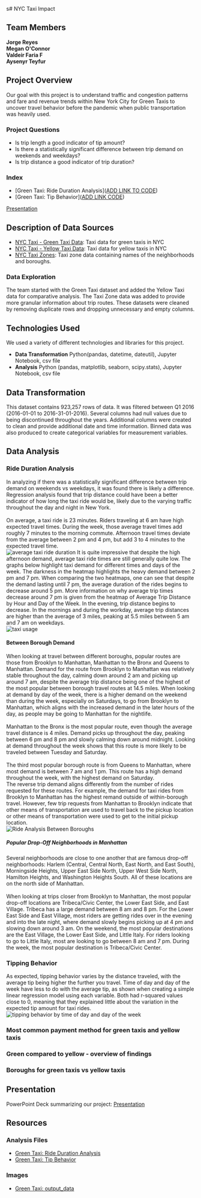 s# NYC Taxi Impact
## Team Members
**Jorge Reyes**<br />
**Megan O'Connor**<br />
**Valdeir Faria F**<br />
**Aysenyr Teyfur**<br />

## Project Overview
Our goal with this project is to understand traffic and congestion patterns and fare and revenue trends within New York City for Green Taxis to uncover travel behavior before the pandemic when public transportation was heavily used.

### Project Questions
- Is trip length a good indicator of tip amount?
- Is there a statistically significant difference between trip demand on weekends and weekdays?
- Is trip distance a good indicator of trip duration?

### Index
- [Green Taxi: Ride Duration Analysis]([ADD LINK TO CODE](https://github.com/thecolombian/Group-Project-NY-Green_taxi/blob/main/Green-Taxi-Only-Analysis/Green-Taxi-ONLY-Tip-Analysis.ipynb))
- [Green Taxi: Tip Behavior]([ADD LINK CODE](https://github.com/thecolombian/Group-Project-NY-Green_taxi/blob/main/Green-Taxi-Only-Analysis/Green-Taxi-ONLY-Traffic-and-Congestion-Analysis.ipynb))

[Presentation](NYC_Taxi_Impact_Presentation.pdf)

## Description of Data Sources
- [NYC Taxi - Green Taxi Data](https://learn.microsoft.com/en-us/azure/open-datasets/dataset-taxi-green?tabs=azureml-opendatasets): Taxi data for green taxis in NYC
- [NYC Taxi - Yellow Taxi Data](https://learn.microsoft.com/en-us/azure/open-datasets/dataset-taxi-yellow?tabs=azureml-opendatasets): Taxi data for yellow taxis in NYC
- [NYC Taxi Zones](https://data.cityofnewyork.us/Transportation/NYC-Taxi-Zones/d3c5-ddgc): Taxi zone data containing names of the neighborhoods and boroughs.

### Data Exploration
The team started with the Green Taxi dataset and added the Yellow Taxi data for comparative analysis. The Taxi Zone data was added to provide more granular information about trip routes. These datasets were cleaned by removing duplicate rows and dropping unnecessary and empty columns. 

## Technologies Used
We used a variety of different technologies and libraries for this project.<br />
- **Data Transformation** Python(pandas, datetime, dateutil), Jupyter Notebook, csv file<br />
- **Analysis** Python (pandas, matplotlib, seaborn, scipy.stats), Jupyter Notebook, csv file<br />

## Data Transformation
This dataset contains 923,257 rows of data. It was filtered between Q1 2016 (2016-01-01 to 2016-31-01-2016). Several columns had null values due to being discontinued throughout the years. Additional columns were created to clean and provide additional date and time information. Binned data was also produced to create categorical variables for measurement variables.

## Data Analysis
### Ride Duration Analysis
In analyzing if there was a statistically significant difference between trip demand on weekends vs weekdays, it was found there is likely a difference. Regression analysis found that trip distance could have been a better indicator of how long the taxi ride would be, likely due to the varying traffic throughout the day and night in New York.<br />
<br />
On average, a taxi ride is 23 minutes. Riders traveling at 6 am have high expected travel times. During the week, those average travel times add roughly 7 minutes to the morning commute. Afternoon travel times deviate from the average between 2 pm and 4 pm, but add 3 to 4 minutes to the expected travel time.<br />
![average taxi ride duration](Green-Taxi-Only-Analysis/output_data/Average-Trip-Duration_3-graphs.png)
It is quite impressive that despite the high afternoon demand, average taxi ride times are still generally quite low. The graphs below highlight taxi demand for different times and days of the week. The darkness in the heatmap highlights the heavy demand between 2 pm and 7 pm. When comparing the two heatmaps, one can see that despite the demand lasting until 7 pm, the average duration of the rides begins to decrease around 5 pm. More information on why average trip times decrease around 7 pm is given from the heatmap of Average Trip Distance by Hour and Day of the Week. In the evening, trip distance begins to decrease. In the mornings and during the workday, average trip distances are higher than the average of 3 miles, peaking at 5.5 miles between 5 am and 7 am on weekdays.<br />
![taxi usage](Green-Taxi-Only-Analysis/output_data/Taxi-Usage_3-graphs.png)

#### Between Borough Demand
When looking at travel between different boroughs, popular routes are those from Brooklyn to Manhattan, Manhattan to the Bronx and Queens to Manhattan. Demand for the route from Brooklyn to Manhattan was relatively stable throughout the day, calming down around 2 am and picking up around 7 am, despite the average trip distance being one of the highest of the most popular between borough travel routes at 14.5 miles. When looking at demand by day of the week, there is a higher demand on the weekend than during the week, especially on Saturdays, to go from Brooklyn to Manhattan, which aligns with the increased demand in the later hours of the day, as people may be going to Manhattan for the nightlife.<br />
<br />
Manhattan to the Bronx is the most popular route, even though the average travel distance is 4 miles. Demand picks up throughout the day, peaking between 6 pm and 8 pm and slowly calming down around midnight. Looking at demand throughout the week shows that this route is more likely to be traveled between Tuesday and Saturday.<br />
<br />
The third most popular borough route is from Queens to Manhattan, where most demand is between 7 am and 1 pm. This route has a high demand throughout the week, with the highest demand on Saturday.<br />
The reverse trip demand aligns differently from the number of rides requested for these routes. For example, the demand for taxi rides from Brooklyn to Manhattan has the highest remand outside of within-borough travel. However, few trip requests from Manhattan to Brooklyn indicate that other means of transportation are used to travel back to the pickup location or other means of transportation were used to get to the initial pickup location.<br />
![Ride Analysis Between Boroughs](Green-Taxi-Only-Analysis/output_data/Ride-Analysis-Between-Boroughs.png)
##### Popular Drop-Off Neighborhoods in Manhattan
Several neighborhoods are close to one another that are famous drop-off neighborhoods: Harlem (Central, Central North, East North, and East South), Morningside Heights, Upper East Side North, Upper West Side North, Hamilton Heights, and Washington Heights South. All of these locations are on the north side of Manhattan.<br />
<br />
When looking at trips closer from Brooklyn to Manhattan, the most popular drop-off locations are Tribeca/Civic Center, the Lower East Side, and East Village. Tribeca has a large demand between 8 am and 8 pm. For the Lower East Side and East Village, most riders are getting rides over in the evening and into the late night, where demand slowly begins picking up at 4 pm and slowing down around 3 am. On the weekend, the most popular destinations are the East Village, the Lower East Side, and Little Italy. For riders looking to go to Little Italy, most are looking to go between 8 am and 7 pm. During the week, the most popular destination is Tribeca/Civic Center. 

### Tipping Behavior
As expected, tipping behavior varies by the distance traveled, with the average tip being higher the further you travel. Time of day and day of the week have less to do with the average tip, as shown when creating a simple linear regression model using each variable. Both had r-squared values close to 0, meaning that they explained little about the variation in the expected tip amount for taxi rides. <br />
![tipping behavior by time of day and day of the week](Green-Taxi-Only-Analysis/output_data/Tipping-Behavior-by-Day-of-Week-and-Time-of-Day.png)

### Most common payment method for green taxis and yellow taxis

### Green compared to yellow - overview of findings

### Boroughs for green taxis vs yellow taxis

## Presentation
PowerPoint Deck summarizing our project: [Presentation](NYC_Taxi_Impact_Presentation.pdf)

## Resources
### Analysis Files
- [Green Taxi: Ride Duration Analysis](https://github.com/thecolombian/Group-Project-NY-Green_taxi/blob/main/Green-Taxi-Only-Analysis/Green-Taxi-ONLY-Traffic-and-Congestion-Analysis.ipynb)
- [Green Taxi: Tip Behavior](https://github.com/thecolombian/Group-Project-NY-Green_taxi/blob/main/Green-Taxi-Only-Analysis/Green-Taxi-ONLY-Tip-Analysis.ipynb)
### Images
- [Green Taxi: output_data](https://github.com/thecolombian/Group-Project-NY-Green_taxi/tree/main/Green-Taxi-Only-Analysis/output_data)
